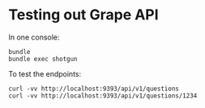 # Testing out Grape API

In one console:

    bundle
    bundle exec shotgun

To test the endpoints:

    curl -vv http://localhost:9393/api/v1/questions
    curl -vv http://localhost:9393/api/v1/questions/1234

